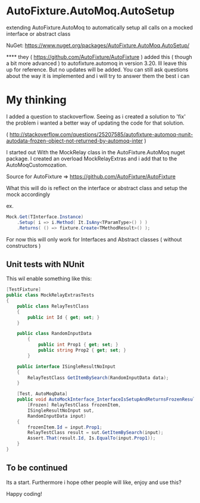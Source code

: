 # AutoFixture.AutoMoq.AutoSetup
 
extending AutoFixture.AutoMoq to automatically setup all calls on a mocked interface or abstract class

NuGet: https://www.nuget.org/packages/AutoFixture.AutoMoq.AutoSetup/

**** they ( https://github.com/AutoFixture/AutoFixture ) added this ( though a bit more advanced ) to autofixture.automoq in version 3.20. Ill leave this up for reference. But no updates will be added. You can still ask questions about the way it is implemented and i will try to answer them the best i can

# My thinking

I added a question to stackoverflow. Seeing as i created a solution to 'fix' the problem i wanted a better way of updating the code for that solution.

( http://stackoverflow.com/questions/25207585/autofixture-automoq-nunit-autodata-frozen-object-not-returned-by-automoq-inter )

I started out With the MockRelay class in the AutoFixture.AutoMoq nuget package. I created an overload MockRelayExtras and i add that to the AutoMoqCustomozation.

Source for AutoFixture => https://github.com/AutoFixture/AutoFixture

What this will do is reflect on the interface or abstract class and setup the mock accordingly

ex.

```C#
Mock.Get(TInterface.Instance)
    .Setup( i => i.Method( It.IsAny<TParamType>() ) )
    .Returns( () => fixture.Create<TMethodResult>() );
```

For now this will only work for Interfaces and Abstract classes ( without constructors ) 


## Unit tests with NUnit
This wil enable something like this:

```C#
[TestFixture]
public class MockRelayExtrasTests
{
    public class RelayTestClass
    {
        public int Id { get; set; }
    }

    public class RandomInputData
        {
            public int Prop1 { get; set; }
            public string Prop2 { get; set; }
        }

    public interface ISingleResultNoInput
    {
        RelayTestClass GetItemBySearch(RandomInputData data);
    }

    [Test, AutoMoqData]
    public void AutoMockInterface_InterfaceIsSetupAndReturnsFrozenResult(
        [Frozen] RelayTestClass frozenItem, 
        ISingleResultNoInput sut, 
        RandomInputData input)
    {
        frozenItem.Id = input.Prop1;
        RelayTestClass result = sut.GetItemBySearch(input);
        Assert.That(result.Id, Is.EqualTo(input.Prop1));
    }
}
```

## To be continued

Its a start. Furthermore i hope other people will like, enjoy and use this?

Happy coding!

